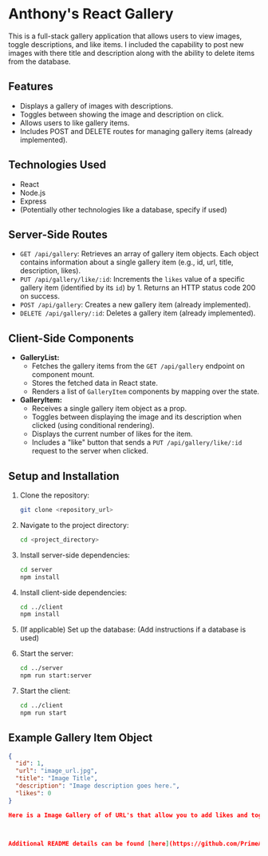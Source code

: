 

# Anthony's React Gallery

This is a full-stack gallery application that allows users to view images, toggle descriptions, and like items. I included the capability to post new images with there title and description along with the ability to delete items from the database.

## Features

*   Displays a gallery of images with descriptions.
*   Toggles between showing the image and description on click.
*   Allows users to like gallery items.
*   Includes POST and DELETE routes for managing gallery items (already implemented).

## Technologies Used

*   React
*   Node.js
*   Express
*   (Potentially other technologies like a database, specify if used)

## Server-Side Routes

*   `GET /api/gallery`: Retrieves an array of gallery item objects. Each object contains information about a single gallery item (e.g., id, url, title, description, likes).
*   `PUT /api/gallery/like/:id`: Increments the `likes` value of a specific gallery item (identified by its `id`) by 1. Returns an HTTP status code 200 on success.
*   `POST /api/gallery`: Creates a new gallery item (already implemented).
*   `DELETE /api/gallery/:id`: Deletes a gallery item (already implemented).

## Client-Side Components

*   **GalleryList:**
    *   Fetches the gallery items from the `GET /api/gallery` endpoint on component mount.
    *   Stores the fetched data in React state.
    *   Renders a list of `GalleryItem` components by mapping over the state.
*   **GalleryItem:**
    *   Receives a single gallery item object as a prop.
    *   Toggles between displaying the image and its description when clicked (using conditional rendering).
    *   Displays the current number of likes for the item.
    *   Includes a "like" button that sends a `PUT /api/gallery/like/:id` request to the server when clicked.

## Setup and Installation

1.  Clone the repository:

    ```bash
    git clone <repository_url>
    ```

2.  Navigate to the project directory:

    ```bash
    cd <project_directory>
    ```

3.  Install server-side dependencies:

    ```bash
    cd server
    npm install
    ```

4.  Install client-side dependencies:

    ```bash
    cd ../client
    npm install
    ```

5.  (If applicable) Set up the database: (Add instructions if a database is used)

6.  Start the server:

    ```bash
    cd ../server
    npm run start:server
    ```

7.  Start the client:

    ```bash
    cd ../client
    npm run start
    ```

## Example Gallery Item Object

```json
{
  "id": 1,
  "url": "image_url.jpg",
  "title": "Image Title",
  "description": "Image description goes here.",
  "likes": 0
}

Here is a Image Gallery of of URL's that allow you to add likes and toggle between the description and the URL's image. 



Additional README details can be found [here](https://github.com/PrimeAcademy/readme-template/blob/master/README.md).
